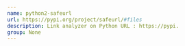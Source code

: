 ```yaml
---
name: python2-safeurl
url: https://pypi.org/project/safeurl/#files
description: Link analyzer on Python URL : https://pypi.
group: None
---
```

